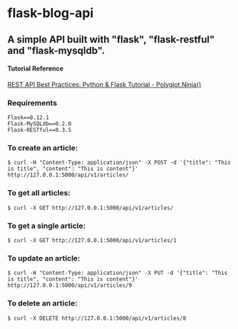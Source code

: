 # flask-blog-api
## A simple API built with "flask", "flask-restful" and "flask-mysqldb".

#### Tutorial Reference
[REST API Best Practices: Python & Flask Tutorial - Polyglot.Ninja()](http://polyglot.ninja/rest-api-best-practices-python-flask-tutorial/)

###  Requirements
    Flask==0.12.1
    Flask-MySQLdb==0.2.0
    Flask-RESTful==0.3.5


### To create an article:

```
$ curl -H "Content-Type: application/json" -X POST -d '{"title": "This is title", "content": "This is content"}' http://127.0.0.1:5000/api/v1/articles/
```

### To get all articles:

```
$ curl -X GET http://127.0.0.1:5000/api/v1/articles/
```

### To get a single article:

```
$ curl -X GET http://127.0.0.1:5000/api/v1/articles/1
```

### To update an article:

```
$ curl -H "Content-Type: application/json" -X PUT -d '{"title": "This is title", "content": "This is content"}' http://127.0.0.1:5000/api/v1/articles/9
```

### To delete an article:

```
$ curl -X DELETE http://127.0.0.1:5000/api/v1/articles/8
```
